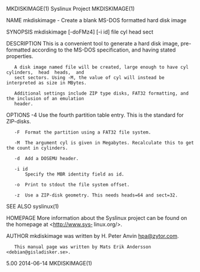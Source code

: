 MKDISKIMAGE(1)                             Syslinux Project                             MKDISKIMAGE(1)

NAME
       mkdiskimage - Create a blank MS-DOS formatted hard disk image

SYNOPSIS
       mkdiskimage [-doFMz4] [-i id] file cyl head sect

DESCRIPTION
       This  is a convenient tool to generate a hard disk image, pre-formatted according to the MS-DOS
       specification, and having stated properties.

       A disk image named file will be created, large enough to have cyl cylinders,  head  heads,  and
       sect sectors. Using -M, the value of cyl will instead be interpreted as size in MBytes.

       Additional settings include ZIP type disks, FAT32 formatting, and the inclusion of an emulation
       header.

OPTIONS
       -4  Use the fourth partition table entry. This is the standard for ZIP-disks.

       -F  Format the partition using a FAT32 file system.

       -M  The argument cyl is given in Megabytes. Recalculate this to get the count in cylinders.

       -d  Add a DOSEMU header.

       -i id
           Specify the MBR identity field as id.

       -o  Print to stdout the file system offset.

       -z  Use a ZIP-disk geometry. This needs heads=64 and sect=32.

SEE ALSO
       syslinux(1)

HOMEPAGE
       More information about the Syslinux project can be found on the  homepage  at  <http://www.sys‐
       linux.org/>.

AUTHOR
       mkdiskimage was written by H. Peter Anvin <hpa@zytor.com>.

       This manual page was written by Mats Erik Andersson <debian@gisladisker.se>.

5.00                                          2014-06-14                                MKDISKIMAGE(1)
